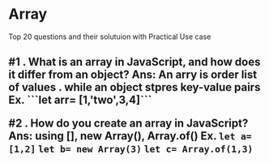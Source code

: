 # Array
Top 20 questions and their solutuion with Practical Use case

<h2> #1 . What is an array in JavaScript, and how does it differ from an object?
Ans: An arry is order list of values . while an object stpres key-value pairs
Ex.  ```let arr= [1,'two',3,4]```


#2 . How do you create an array in JavaScript?
Ans: using [], new Array(), Array.of()
Ex. ``` let a= [1,2] ```
``` let b= new Array(3) ```
``` let c= Array.of(1,3) ```
